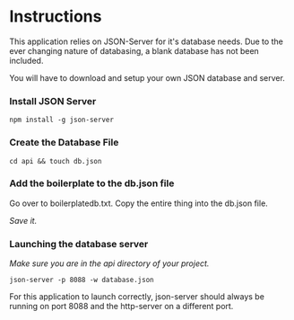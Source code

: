 # Instructions

This application relies on JSON-Server for it&#39;s database needs. Due to the ever changing nature of databasing, a blank database has not been included.

You will have to download and setup your own JSON database and server.

### Install JSON Server

`npm install -g json-server`

### Create the Database File

`cd api && touch db.json`

### Add the boilerplate to the db.json file

Go over to boilerplatedb.txt. Copy the entire thing into the db.json file.

_Save it._

### Launching the database server

_Make sure you are in the_ _api_ _directory of your project._

`json-server -p 8088 -w database.json`

For this application to launch correctly, json-server should always be running on port 8088 and the http-server on a different port.